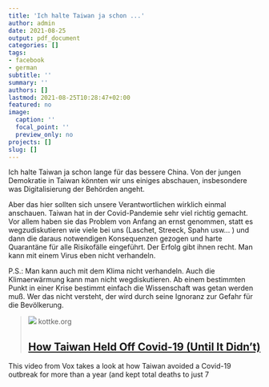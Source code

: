 ```yaml
---
title: 'Ich halte Taiwan ja schon ...'
author: admin
date: 2021-08-25
output: pdf_document
categories: []
tags:
- facebook
- german
subtitle: ''
summary: ''
authors: []
lastmod: 2021-08-25T10:28:47+02:00
featured: no
image:
  caption: ''
  focal_point: ''
  preview_only: no
projects: []
slug: []
---
```

Ich halte Taiwan ja schon lange für das bessere China. Von der jungen Demokratie in Taiwan könnten wir uns einiges abschauen, insbesondere was Digitalisierung der Behörden angeht. 

Aber das hier sollten sich unsere Verantwortlichen wirklich einmal anschauen. Taiwan hat in der Covid-Pandemie sehr viel richtig gemacht. Vor allem haben sie das Problem von Anfang an ernst genommen, statt es wegzudiskutieren wie viele bei uns (Laschet, Streeck, Spahn usw... ) und dann die daraus notwendigen Konsequenzen gezogen und harte Quarantäne für alle Risikofälle eingeführt. Der Erfolg gibt ihnen recht. Man kann mit einem Virus eben nicht verhandeln. 

P.S.: Man kann auch mit dem Klima nicht verhandeln. Auch die Klimaerwärmung kann man nicht wegdiskutieren. Ab einem bestimmten Punkt in einer Krise bestimmt einfach die Wissenschaft was getan werden muß. Wer das nicht versteht, der wird durch seine Ignoranz zur Gefahr für die Bevölkerung.
> [![](https://img.youtube.com/vi/0fhaEIlGux4/0.jpg)](https://kottke.org/21/07/how-taiwan-held-off-covid-19-until-it-didnt)
> kottke.org
> ## [How Taiwan Held Off Covid-19 (Until It Didn’t)](https://kottke.org/21/07/how-taiwan-held-off-covid-19-until-it-didnt)
>
>

This video from Vox takes a look at how Taiwan avoided a Covid-19 outbreak for more than a year (and kept total deaths to just 7

